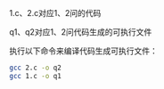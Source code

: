 1.c、2.c对应1、2问的代码

q1、q2对应1、2问代码生成的可执行文件

执行以下命令来编译代码生成可执行文件：

~~~bash
gcc 2.c -o q2
gcc 1.c -o q1
~~~

